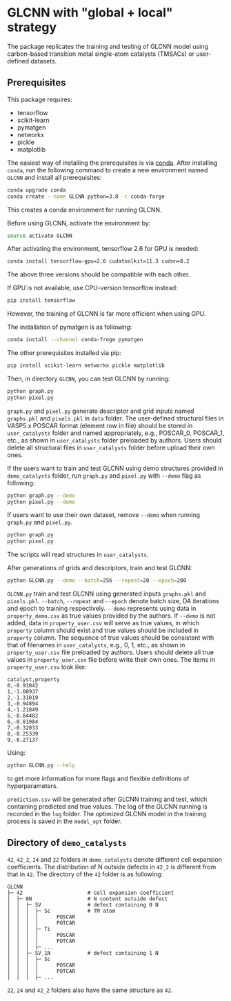 # GLCNN with "global + local" strategy
 
The package replicates the training and testing of GLCNN model 
using carbon-based transition metal single-atom catalysts (TMSACs) or user-defined datasets.

##  Prerequisites

This package requires:

- tensorflow
- scikit-learn
- pymatgen
- networkx
- pickle
- matplotlib

The easiest way of installing the prerequisites is via [conda](https://www.anaconda.com). 
After installing `conda`, run the following command to create a new environment named `GLCNN` 
and install all prerequisites:

```bash
conda upgrade conda
conda create --name GLCNN python=3.8 -c conda-forge
```

This creates a conda environment for running GLCNN. 

Before using GLCNN, activate the environment by:

```bash
source activate GLCNN
```

After activating the environment, tensorflow 2.6 for GPU is needed:

```bash
conda install tensorflow-gpu=2.6 cudatoolkit=11.3 cudnn=8.2
```

The above three versions should be compatible with each other.

If GPU is not available, use CPU-version tensorflow instead:

```bash
pip install tensorflow
```

However, the training of GLCNN is far more efficient when using GPU.

The installation of pymatgen is as following:

```bash
conda install --channel conda-froge pymatgen
```

The other prerequisites installed via pip:

```bash
pip install scikit-learn networkx pickle matplotlib
```

Then, in directory `GLCNN`, you can test GLCNN by running:

```bash
python graph.py
python pixel.py
```

`graph.py` and `pixel.py` generate descriptor and grid inputs named `graphs.pkl` and `pixels.pkl` in `data` folder.
The user-defined structural files in VASP5.x POSCAR format (element row in file) should be 
stored in `user_catalysts` folder and named appropriately, e.g., POSCAR_0, POSCAR_1, etc., 
as shown in `user_catalysts` folder preloaded by authors.
Users should delete all structural files in `user_catalysts` folder before upload their own ones.

If the users want to train and test GLCNN using demo structures provided in `demo_catalysts` folder,
run `graph.py` and `pixel.py` with `--demo` flag as following:

```bash
python graph.py --demo
python pixel.py --demo
```

If users want to use their own dataset, remove `--demo` when running `graph.py` and `pixel.py`.

```bash
python graph.py
python pixel.py
```

The scripts will read structures in `user_catalysts`.

After generations of grids and descriptors, train and test GLCNN:

```bash
python GLCNN.py --demo --batch=256 --repeat=20 --epoch=200
```

`GLCNN.py` train and test GLCNN using generated inputs `graphs.pkl` and `pixels.pkl`. 
`--batch`, `--repeat` and `--epoch` denote batch size, DA iterations and epoch to training respectively.
`--demo` represents using data in `property_demo.csv` as true values provided by the authors.
If `--demo` is not added, data in `property_user.csv` will serve as true values, 
in which `property` column should exist and true values should be included in `property` column.
The sequence of true values should be consistent with that of filenames in `user_catalysts`, e.g., 0, 1, etc.,
as shown in `property_user.csv` file preloaded by authors.
Users should delete all true values in `property_user.csv` file before write their own ones.
The items in `property_user.csv` look like:

```csv
catalyst,property
0,-0.91042
1,-1.00937
2,-1.31019
3,-0.94894
4,-1.21849
5,-0.84482
6,-0.81984
7,-0.32033
8,-0.25339
9,-0.27137
```

Using:
```bash
python GLCNN.py --help
```
to get more information for more flags and flexible definitions of hyperparameters.

`prediction.csv` will be generated after GLCNN training and test, which containing predicted and true values.
The log of the GLCNN running is recorded in the `log` folder. 
The optimized GLCNN model in the training process is saved in the `model_opt` folder. 

## Directory of `demo_catalysts`
`42`, `42_2`, `24` and `22` folders in `demo_catalysts` denote different cell expansion coefficients. 
The distribution of N outside defects in `42_2` is different from that in `42`. 
The directory of the `42` folder is as following:

```
GLCNN
├─ 42                     # cell expansion coefficient
│  ├─ 0N                  # N content outside defect
│  │  ├─ SV               # defect containing 0 N
│  │  │  ├─ Sc            # TM atom
│  │  │  │      POSCAR
│  │  │  │      POTCAR
│  │  │  ├─ Ti
│  │  │  │      POSCAR
│  │  │  │      POTCAR
│  │  │  ├─ ...
│  │  ├─ SV_1N            # defect containing 1 N
│  │  │  ├─ Sc
│  │  │  │      POSCAR
│  │  │  │      POTCAR
│  │  │  ├─ ...
```

`22`, `24` and `42_2` folders also have the same structure as `42`.

